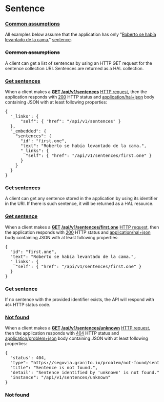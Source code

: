 # Sentence

### [Common assumptions](- "before")

All examples below assume that the application has only
"[Roberto se había levantado de la cama.](- "#sentence")"
[sentence](- "store(#sentence)").

### ~~Common assumptions~~

A client can get a list of sentences by using an HTTP GET request
for the sentence collection URI. Sentences are returned as a HAL
collection.

### [Get sentences](- "get-sentences c:status=ExpectedToFail")

When a client makes a
**[GET](- "#method") [/api/v1/sentences](- "#uri")**
[HTTP request](- "#response=http(#method, #uri)"), then the application
responds with [200](- "?=#response.status") HTTP status and
[application/hal+json](- "?=#response.contentType") body containing
JSON with at least following properties:

<pre concordion:assert-equals="containsJson(#response.body, #TEXT)">{
  "_links": {
      "self": { "href": "/api/v1/sentences" }
  },
  "_embedded": {
    "sentences": {
      "id": "first.one",
      "text": "Roberto se había levantado de la cama.",
      "_links": {
        "self": { "href": "/api/v1/sentences/first.one" }
      }
    }
  }
}</pre>

### ~~Get sentences~~

A client can get any sentence stored in the application by
using its identifier in the URI. If there is such sentence, it will
be returned as a HAL resource.

### [Get sentence](- "get-sentence c:status=ExpectedToFail")

When a client makes a
**[GET](- "#method") [/api/v1/sentences/first.one](- "#uri")**
[HTTP request](- "#response=http(#method, #uri)"), then the application
responds with [200](- "?=#response.status") HTTP status and
[application/hal+json](- "?=#response.contentType") body containing
JSON with at least following properties:

<pre concordion:assert-equals="containsJson(#response.body, #TEXT)">{
  "id": "first.one",
  "text": "Roberto se había levantado de la cama.",
  "_links": {
    "self": { "href": "/api/v1/sentences/first.one" }
  }
}</pre>

### ~~Get sentence~~

If no sentence with the provided identifier exists, the API will
respond with `404` HTTP status code.

### [Not found](-)

When a client makes a
**[GET](- "#method") [/api/v1/sentences/unknown](- "#uri")**
[HTTP request](- "#response=http(#method, #uri)"), then the application
responds with [404](- "?=#response.status") HTTP status and
[application/problem+json](- "?=#response.contentType") body containing
JSON with at least following properties:

<pre concordion:assert-equals="containsJson(#response.body, #TEXT)">{
  "status": 404,
  "type": "https://segovia.granito.io/problem/not-found/sentence",
  "title": "Sentence is not found.",
  "detail": "Sentence identified by 'unknown' is not found.",
  "instance": "/api/v1/sentences/unknown"
}</pre>

### ~~Not found~~
